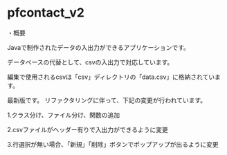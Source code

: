 # pfcontact_v2
・概要

Javaで制作されたデータの入出力ができるアプリケーションです。

データベースの代替として、csvの入出力で対応しています。

編集で使用されるcsvは「csv」ディレクトリの「data.csv」に格納されています。


最新版です。
リファクタリングに伴って、下記の変更が行われています。


1.クラス分け、ファイル分け、関数の追加

2.csvファイルがヘッダー有りで入出力ができるように変更

3.行選択が無い場合、「新規」「削除」ボタンでポップアップが出るように変更
